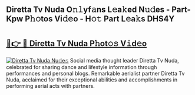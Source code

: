 ## Diretta Tv Nuda O𝚗𝚕yf𝚊ns L𝚎a𝚔ed N𝚞𝚍es - Part-Kpw P𝚑𝚘tos Vi𝚍𝚎o - H𝚘𝚝 Part L𝚎a𝚔s DHS4Y

# <h2><a href="http://kfe8vp.oniu.top/?m=Diretta+Tv+Nuda">🔗👉 🔴 Diretta Tv Nuda P𝚑ot𝚘𝚜 V𝚒d𝚎o</a></h2>

[![Diretta Tv Nuda Nu𝚍e𝚜](https://i.imgur.com/0qMVB7G.gif)](http://kfe8vp.oniu.top/?m=Diretta+Tv+Nuda)
Social media thought leader Diretta Tv Nuda, celebrated for sharing dance and lifestyle information through performances and personal blogs. Remarkable aerialist partner Diretta Tv Nuda, acclaimed for their exceptional abilities and accomplishments in performing aerial acts with partners.  

